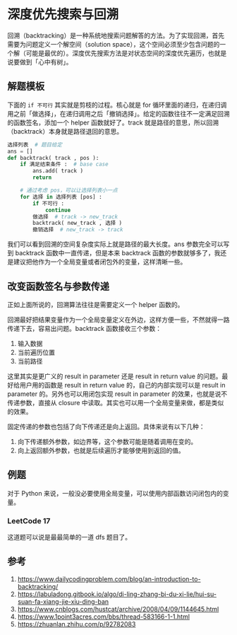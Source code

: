 # 深度优先搜索与回溯

回溯（backtracking）是一种系统地搜索问题解答的方法。为了实现回溯，首先需要为问题定义一个解空间（solution space），这个空间必须至少包含问题的一个解（可能是最优的）。深度优先搜索方法是对状态空间的深度优先遍历，也就是说要做到「心中有树」。

## 解题模板

下面的 `if 不可行` 其实就是剪枝的过程。核心就是 for 循环里面的递归，在递归调用之前「做选择」，在递归调用之后「撤销选择」。给定的函数往往不一定满足回溯的函数签名，添加一个 helper 函数就好了。track 就是路径的意思，所以回溯（backtrack）本身就是路径退回的意思。

```Python
选择列表  # 题目给定
ans = []
def backtrack( track , pos ):
    if 满足结束条件 :  # base case
        ans.add( track )
        return

    # 通过考虑 pos，可以让选择列表小一点
    for 选择 in 选择列表 [pos] :
        if 不可行 :
            continue
        做选择  # track -> new_track
        backtrack( new_track , 选择 )
        撤销选择  # new_track -> track
```

我们可以看到回溯的空间复杂度实际上就是路径的最大长度。ans 参数完全可以写到 backtrack 函数中一直传递，但是本来 backtrack 函数的参数就够多了，我还是建议把他作为一个全局变量或者闭包外的变量，这样清晰一些。

## 改变函数签名与参数传递

正如上面所说的，回溯算法往往是需要定义一个 helper 函数的。

回溯最好把结果变量作为一个全局变量定义在外边，这样方便一些，不然就得一路传递下去，容易出问题。backtrack 函数接收三个参数：

1. 输入数据
2. 当前遍历位置
3. 当前路径

这里其实是更广义的 result in parameter 还是 result in return value 的问题。最好给用户用的函数是 result in return value 的，自己的内部实现可以是 result in parameter 的。另外也可以用闭包实现 result in parameter 的效果，也就是说不传递参数，直接从 closure 中读取。其实也可以用一个全局变量来做，都是类似的效果。

固定传递的参数也包括了向下传递还是向上返回。具体来说有以下几种：

1. 向下传递额外参数，如边界等，这个参数可能是随着调用在变的。 
2. 向上返回额外参数，也就是后续遍历才能够使用到返回的值。

## 例题

对于 Python 来说，一般没必要使用全局变量，可以使用内部函数访问闭包内的变量。

### LeetCode 17

这道题可以说是最最简单的一道 dfs 题目了。 

## 参考

1. https://www.dailycodingproblem.com/blog/an-introduction-to-backtracking/
2. https://labuladong.gitbook.io/algo/di-ling-zhang-bi-du-xi-lie/hui-su-suan-fa-xiang-jie-xiu-ding-ban
3. https://www.cnblogs.com/hustcat/archive/2008/04/09/1144645.html
4. https://www.1point3acres.com/bbs/thread-583166-1-1.html
5. https://zhuanlan.zhihu.com/p/92782083